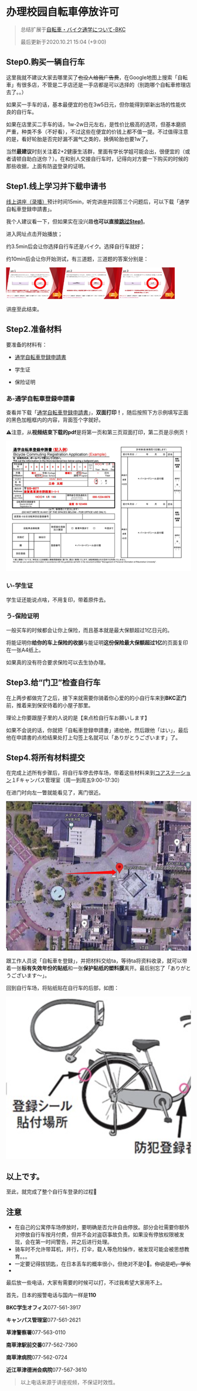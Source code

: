 # 办理校园自転車停放许可

> 总结扩展于[自転車・バイク通学について-BKC](https://www.ritsumei.ac.jp/infostudents/bike/bkc)
>
> 最后更新于2020.10.21 15:04 (+9:00)

## Step0.购买一辆自行车

这里我就不建议大家去哪里买了~~也没人给我广告费~~，在Google地图上搜索「自転車」有很多店，不管是二手店还是一手店都是可以选择的（别跑哪个自転車修理店去了。。）

如果买一手车的话，基本最便宜的也在3w5日元，但你能得到崭新出场的性能优良的自行车。

如果在店里买二手车的话，1w-2w日元左右，是性价比极高的选项，但基本磨损严重，种类不多（不好看），不过这些在便宜的价钱上都不值一提。不过值得注意的是，看好轮胎是否完好漏不漏气之类的，换俩轮胎也要1w了。

当然**最建议**时刻关注着2+2健康生活群，里面有学长学姐可能会出，很便宜的（或者请顿自助白送你？）。在和别人交接自行车时，记得向对方要一下购买的时候的那些收据，上面有防盗登录的证明。

## Step1.线上学习并下载申请书

[线上讲座（录播）](https://www.pip-maker.com/?view=4jxm)预计时间15min，听完讲座并回答三个问题后，可以下载「通学自転車登録申請書」。

我个人建议看一下，但如果实在没兴趣**也可以直接[跳过Step1](https://luopzh.github.io/University-R/pages/jitensya#Step2.%E5%87%86%E5%A4%87%E6%9D%90%E6%96%99)**。

进入网址点击开始播放；

约3.5min后会让你选择自行车还是バイク。选择自行车就好；

约10min后会让你开始测试，有三道题，三道题的答案分别是：

<img src="pictures/image-20221021125724185.png" alt="image-20221021125724185" style="zoom:15%;" /><img src="pictures/image-20221021125753449.png" alt="image-20221021125753449" style="zoom:15%;" /><img src="pictures/image-20221021133306493.png" alt="image-20221021133306493" style="zoom:15%;" />

讲座至此结束。

## Step2.准备材料

要准备的材料有：

- [通学自転車登録申請書](https://luopzh.github.io/University-R/files/200827BicycleCommutingRegistrationApplication.pdf)

- 学生证

- 保险证明

### あ-通学自転車登録申請書

查看并下载「[通学自転車登録申請書](https://luopzh.github.io/University-R/files/200827BicycleCommutingRegistrationApplication.pdf)」，**双面打印！**，随后按照下方示例填写正面的黑色加粗框内的内容，背面签个字就好。

⚠️注意，从**视频结束下载的pdf**是将第一页和第三页双面打印，第二页是示例页！

![200827BicycleCommutingRegistrationApplication_页面_2](pictures/200827BicycleCommutingRegistrationApplication_page_2.jpg)

### い-学生证

学生证还能说点啥，不用复印，带着原件去。

### う-保险证明

一般买车的时候都会让你上保险，而且基本就是最大保额超过1亿日元的。

将能证明你**给你的车上保险的收据**与能证明**这份保险最大保额超过1亿**的页面复印在一张A4纸上。

如果真的没有符合要求保险可以去生协办理。

## Step3.给“门卫”检查自行车

在上两步都做完了之后，接下来就需要你骑着你心爱的的小自行车来到**BKC正门**前，推着来到保安待着的小屋子那里。

理论上你要跟屋子里的人说的是【来点检自行车お願いします】

如果不会说的话，你就把「自転車登録申請書」递给他，然后跟他「はい」，最后他在申請書的点检结果处打上勾签上名就可以「ありがとうございます」了。

## Step4.将所有材料提交

在完成上述所有步骤后，将自行车停去停车场，带着这些材料来到[コアステーション](https://maps.app.goo.gl/BzLzReycqkDTiKbn7?g_st=ic)１Fキャンパス管理室（周一到周五9:00-17:30）

在进门时向左一瞥就能看见了，离门很近。

![image-20221021143644741](pictures/image-20221021143644741.png)

跟工作人员说「自転車を登録」，并把材料交给ta，等待ta将资料收录，就可以带着一张**标有失效年份的贴纸**和一张**保护贴纸的塑料膜**离开。最后别忘了「ありがとうございます～」。

回到自行车场，将贴纸贴在自行车的后部，如图：

![image-20221021144007715](pictures/image-20221021144007715.png)

## 以上です。

至此，就完成了整个自行车登录的过程🎉

## 注意

- 在自己的公寓停车场停放时，要明确是否允许自由停放。部分会社需要你额外对停放自行车按月付费，但并不会对盗窃事故负责。如果没有停放权限被发现，会在第一时间警告，并之后进行处理。
- 骑车时不允许带耳机，并行，打伞，载人等危险操作，被发现可能会被思想教育。。。
- 一定要记得拔钥匙，在日本丢车的概率很小，但绝对不是0⃣️。~~你说是吧，学长~~
-  

最后放一些电话，大家有需要的时候可以打，不过我希望大家用不上。

首先，日本的报警电话与国内一样是**110**

**BKC学生オフィス**077-561-3917

**キャンパス管理室**077-561-2621

**草津警察署**077-563-0110

**南草津駅前交番**077-562-7360

**南草津病院**077-562-0724

**近江草津德洲会病院**077-567-3610

> 以上电话来源于讲座视频，不保证时效性。